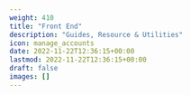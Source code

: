 ```yaml
---
weight: 410
title: "Front End"
description: "Guides, Resource & Utilities"
icon: manage_accounts
date: 2022-11-22T12:36:15+00:00
lastmod: 2022-11-22T12:36:15+00:00
draft: false
images: []
---
```

